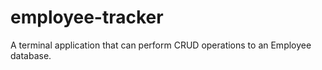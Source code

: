 # employee-tracker
A terminal application that can perform CRUD operations to an Employee database. 
